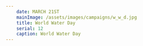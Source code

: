 ```yaml
---
    date: MARCH 21ST
    mainImage: /assets/images/campaigns/w_w_d.jpg
    title: World Water Day
    serial: 12
    caption: World Water Day
---
```


